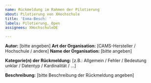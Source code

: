 ```yaml
---
name: Rückmeldung im Rahmen der Pilotierung
about: Pilotierung von XHochschule
title: 'Exma-Besch: '
labels: Pilotierung, Open
assignees: XHochschuleDE

---
```


**Autor:** [bitte angeben]
**Art der Organisation:** [CAMS-Hersteller / Hochschule / andere]
**Name der Organisation:** [bitte angeben]

**Kategorie(n) der Rückmeldung:** [z.B.: Allgemein / Fehler / Bedeutung unklar / Datentyp / Kardinalität / ...]

**Beschreibung:**
[bitte Beschreibung der Rückmeldung angeben]
